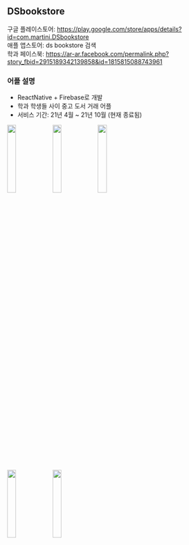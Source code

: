 ## DSbookstore

구글 플레이스토어: https://play.google.com/store/apps/details?id=com.martini.DSbookstore  
애플 앱스토어: ds bookstore 검색  
학과 페이스북: https://ar-ar.facebook.com/permalink.php?story_fbid=2915189342139858&id=1815815088743961

### 어플 설명
- ReactNative + Firebase로 개발
- 학과 학생들 사이 중고 도서 거래 어플
- 서비스 기간: 21년 4월 ~ 21년 10월 (현재 종료됨) 

<p float="left">
  <img src = "https://github.com/yeseoLee/DSbookstore/blob/main/Screenshots/appstore.png?raw=true" width="20%" height="20%">
  <img src = "https://github.com/yeseoLee/DSbookstore/blob/main/Screenshots/login.jpeg?raw=true" width="20%" height="20%">
  <img src = "https://github.com/yeseoLee/DSbookstore/blob/main/Screenshots/home.jpeg?raw=true" width="20%" height="20%">
</p>
<p float="left">
    <img src = "https://github.com/yeseoLee/DSbookstore/blob/main/Screenshots/bookdetail.jpeg?raw=true" width="20%" height="20%">
  <img src = "https://github.com/yeseoLee/DSbookstore/blob/main/Screenshots/profile.jpeg?raw=true" width="20%" height="20%">
</p>
